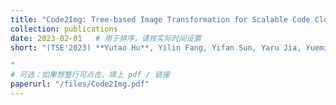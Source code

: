 ```yaml
---
title: "Code2Img: Tree-based Image Transformation for Scalable Code Clone Detection"
collection: publications
date: 2023-02-01   # 用于排序，请按实际时间设置
short: "(TSE'2023) **Yutao Hu**, Yilin Fang, Yifan Sun, Yaru Jia, Yueming Wu*, Deqing Zou, and Hai Jin, “Code2Img: Tree-based Image Transformation for Scalable Code Clone Detection”, IEEE Transactions on Software Engineering. (IF2023: 7.4, CCF-A)

"
# 可选：如果想整行可点击，填上 pdf / 链接
paperurl: "/files/Code2Img.pdf"
---
```

